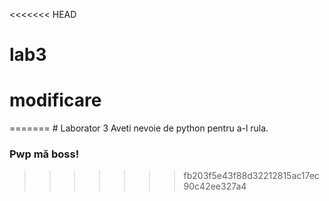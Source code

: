 ﻿<<<<<<< HEAD
# lab3 
# modificare
=======
﻿# Laborator 3 
Aveti nevoie de python pentru a-l rula.
### Pwp mă boss!
>>>>>>> fb203f5e43f88d32212815ac17ec90c42ee327a4
